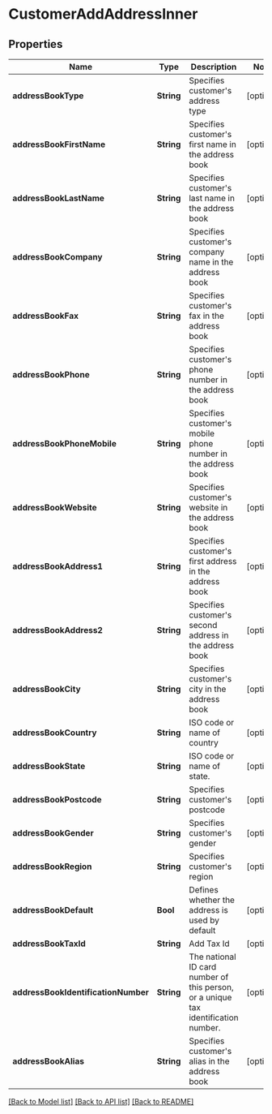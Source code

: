 # CustomerAddAddressInner

## Properties
Name | Type | Description | Notes
------------ | ------------- | ------------- | -------------
**addressBookType** | **String** | Specifies customer&#39;s address type | [optional] 
**addressBookFirstName** | **String** | Specifies customer&#39;s first name in the address book | [optional] 
**addressBookLastName** | **String** | Specifies customer&#39;s last name in the address book | [optional] 
**addressBookCompany** | **String** | Specifies customer&#39;s company name in the address book | [optional] 
**addressBookFax** | **String** | Specifies customer&#39;s fax in the address book | [optional] 
**addressBookPhone** | **String** | Specifies customer&#39;s phone number in the address book | [optional] 
**addressBookPhoneMobile** | **String** | Specifies customer&#39;s mobile phone number in the address book | [optional] 
**addressBookWebsite** | **String** | Specifies customer&#39;s website in the address book | [optional] 
**addressBookAddress1** | **String** | Specifies customer&#39;s first address in the address book | [optional] 
**addressBookAddress2** | **String** | Specifies customer&#39;s second address in the address book | [optional] 
**addressBookCity** | **String** | Specifies customer&#39;s city in the address book | [optional] 
**addressBookCountry** | **String** | ISO code or name of country | [optional] 
**addressBookState** | **String** | ISO code or name of state. | [optional] 
**addressBookPostcode** | **String** | Specifies customer&#39;s postcode | [optional] 
**addressBookGender** | **String** | Specifies customer&#39;s gender | [optional] 
**addressBookRegion** | **String** | Specifies customer&#39;s region | [optional] 
**addressBookDefault** | **Bool** | Defines whether the address is used by default | [optional] 
**addressBookTaxId** | **String** | Add Tax Id | [optional] 
**addressBookIdentificationNumber** | **String** | The national ID card number of this person, or a unique tax identification number. | [optional] 
**addressBookAlias** | **String** | Specifies customer&#39;s alias in the address book | [optional] 

[[Back to Model list]](../README.md#documentation-for-models) [[Back to API list]](../README.md#documentation-for-api-endpoints) [[Back to README]](../README.md)


